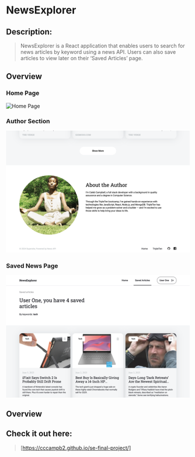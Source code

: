# NewsExplorer

## Description:  
> NewsExplorer is a React application that enables users to search for news articles by keyword using a news API. Users can also save articles to view later on their ‘Saved Articles’ page.

## Overview

### Home Page
![Home Page](./src/assets/Home.png)


### Author Section
![Author Section](./src/assets/AuthorSection.png)


### Saved News Page
![Saved News Page](./src/assets/SavedNewsSection.png)

## Overview


## Check it out here:  
> [https://cccampb2.github.io/se-final-project/]
